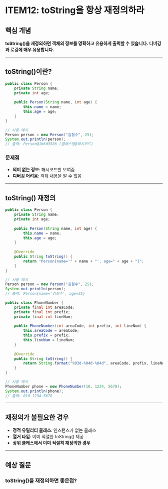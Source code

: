 # ITEM12: toString을 항상 재정의하라

## 핵심 개념
**toString()을 재정의하면 객체의 정보를 명확하고 유용하게 출력할 수 있습니다. 디버깅과 로깅에 매우 유용합니다.**

---

## toString()이란?

```java
public class Person {
    private String name;
    private int age;
    
    public Person(String name, int age) {
        this.name = name;
        this.age = age;
    }
}

// 사용 예시
Person person = new Person("김철수", 25);
System.out.println(person);
// 출력: Person@1b6d3586 (클래스명@해시코드)
```

### 문제점
- **의미 없는 정보**: 해시코드만 보여줌
- **디버깅 어려움**: 객체 내용을 알 수 없음

---

## toString() 재정의

```java
public class Person {
    private String name;
    private int age;
    
    public Person(String name, int age) {
        this.name = name;
        this.age = age;
    }
    
    @Override
    public String toString() {
        return "Person{name='" + name + "', age=" + age + "}";
    }
}

// 사용 예시
Person person = new Person("김철수", 25);
System.out.println(person);
// 출력: Person{name='김철수', age=25}

public class PhoneNumber {
    private final int areaCode;
    private final int prefix;
    private final int lineNum;
    
    public PhoneNumber(int areaCode, int prefix, int lineNum) {
        this.areaCode = areaCode;
        this.prefix = prefix;
        this.lineNum = lineNum;
    }
    
    @Override
    public String toString() {
        return String.format("%03d-%04d-%04d", areaCode, prefix, lineNum);
    }
}

// 사용 예시
PhoneNumber phone = new PhoneNumber(10, 1234, 5678);
System.out.println(phone);
// 출력: 010-1234-5678
```

---

## 재정의가 불필요한 경우

- **정적 유틸리티 클래스**: 인스턴스가 없는 클래스
- **열거 타입**: 이미 적절한 toString() 제공
- **상위 클래스에서 이미 적절히 재정의한 경우**

---

## 예상 질문

### toString()을 재정의하면 좋은점?


